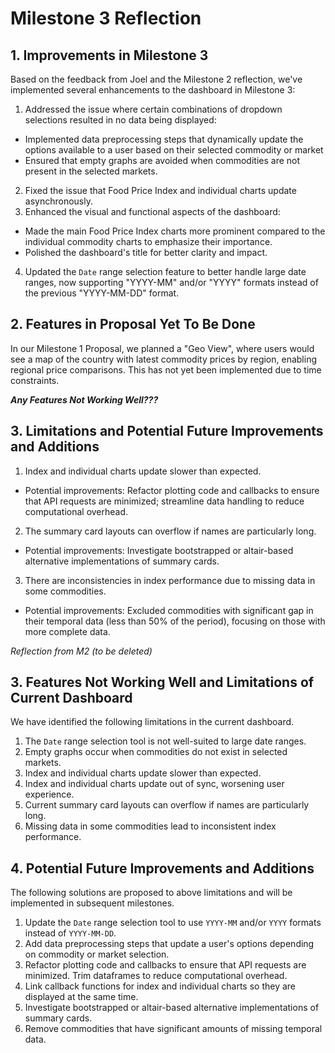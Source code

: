 # Milestone 3 Reflection

## 1. Improvements in Milestone 3

Based on the feedback from Joel and the Milestone 2 reflection, we've implemented several enhancements to the dashboard in Milestone 3:

1. Addressed the issue where certain combinations of dropdown selections resulted in no data being displayed:
- Implemented data preprocessing steps that dynamically update the options available to a user based on their selected commodity or market
- Ensured that empty graphs are avoided when commodities are not present in the selected markets.
2. Fixed the issue that Food Price Index and individual charts update asynchronously.
3. Enhanced the visual and functional aspects of the dashboard:
- Made the main Food Price Index charts more prominent compared to the individual commodity charts to emphasize their importance.
- Polished the dashboard's title for better clarity and impact.
4. Updated the `Date` range selection feature to better handle large date ranges, now supporting "YYYY-MM" and/or "YYYY" formats instead of the previous "YYYY-MM-DD" format.

## 2. Features in Proposal Yet To Be Done

In our Milestone 1 Proposal, we planned a "Geo View", where users would see a map of the country with latest commodity prices by region, enabling regional price comparisons. This has not yet been implemented due to time constraints.

***Any Features Not Working Well???***

## 3. Limitations and Potential Future Improvements and Additions

1. Index and individual charts update slower than expected.
- Potential improvements: Refactor plotting code and callbacks to ensure that API requests are minimized; streamline data handling to reduce computational overhead.
2. The summary card layouts can overflow if names are particularly long.
- Potential improvements: Investigate bootstrapped or altair-based alternative implementations of summary cards.
3. There are inconsistencies in index performance due to missing data in some commodities.
- Potential improvements: Excluded commodities with significant gap in their temporal data (less than 50% of the period), focusing on those with more complete data.







*Reflection from M2 (to be deleted)*

## 3. Features Not Working Well and Limitations of Current Dashboard

We have identified the following limitations in the current dashboard.
1. The `Date` range selection tool is not well-suited to large date ranges.
2. Empty graphs occur when commodities do not exist in selected markets.
3. Index and individual charts update slower than expected.
4. Index and individual charts update out of sync, worsening user experience.
5. Current summary card layouts can overflow if names are particularly long.
6. Missing data in some commodities lead to inconsistent index performance.

## 4. Potential Future Improvements and Additions

The following solutions are proposed to above limitations and will be implemented in subsequent milestones.
1. Update the `Date` range selection tool to use `YYYY-MM` and/or `YYYY` formats instead of `YYYY-MM-DD`.
2. Add data preprocessing steps that update a user's options depending on commodity or market selection.
3. Refactor plotting code and callbacks to ensure that API requests are minimized. Trim dataframes to reduce computational overhead.
4. Link callback functions for index and individual charts so they are displayed at the same time.
5. Investigate bootstrapped or altair-based alternative implementations of summary cards.
6. Remove commodities that have significant amounts of missing temporal data.